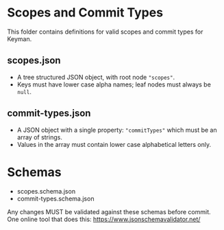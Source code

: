 # Scopes and Commit Types

This folder contains definitions for valid scopes and commit types for Keyman.

## scopes.json

* A tree structured JSON object, with root node `"scopes"`.
* Keys must have lower case alpha names; leaf nodes must always be `null`.

## commit-types.json

* A JSON object with a single property: `"commitTypes"` which must be an array of strings.
* Values in the array must contain lower case alphabetical letters only.

# Schemas

* scopes.schema.json
* commit-types.schema.json

Any changes MUST be validated against these schemas before commit. One online tool that does this: https://www.jsonschemavalidator.net/
